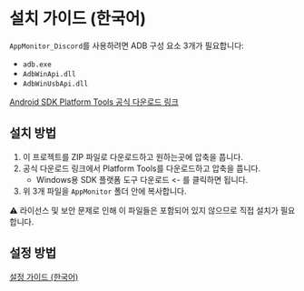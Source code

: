 # 설치 가이드 (한국어)

`AppMonitor_Discord`를 사용하려면 ADB 구성 요소 3개가 필요합니다:

- `adb.exe`
- `AdbWinApi.dll`
- `AdbWinUsbApi.dll`

[Android SDK Platform Tools 공식 다운로드 링크](https://developer.android.com/studio/releases/platform-tools)

## 설치 방법
1. 이 프로젝트를 ZIP 파일로 다운로드하고 원하는곳에 압축을 풉니다.
2. 공식 다운로드 링크에서 Platform Tools를 다운로드하고 압축을 풉니다.
    * Windows용 SDK 플랫폼 도구 다운로드 <- 를 클릭하면 됩니다.
3. 위 3개 파일을 `AppMonitor` 폴더 안에 복사합니다.

⚠️ 라이선스 및 보안 문제로 인해 이 파일들은 포함되어 있지 않으므로 직접 설치가 필요합니다.

## 설정 방법
[설정 가이드 (한국어)](setup_guide_ko.md)